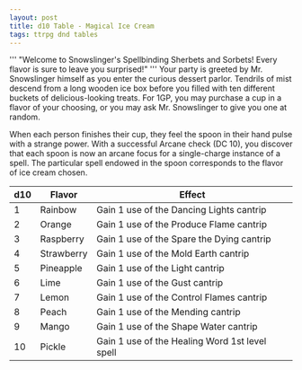 ```yaml
---
layout: post
title: d10 Table - Magical Ice Cream
tags: ttrpg dnd tables
---
```


'''
"Welcome to Snowslinger's Spellbinding Sherbets and Sorbets! Every flavor is sure to leave you surprised!"
'''
Your party is greeted by Mr. Snowslinger himself as you enter the curious dessert parlor. Tendrils of mist descend from a long wooden ice box before you filled with ten different buckets of delicious-looking treats. For 1GP, you may purchase a cup in a flavor of your choosing, or you may ask Mr. Snowslinger to give you one at random. 

When each person finishes their cup, they feel the spoon in their hand pulse with a strange power. With a successful Arcane check (DC 10), you discover that each spoon is now an arcane focus for a single-charge instance of a spell. The particular spell endowed in the spoon corresponds to the flavor of ice cream chosen.


| d10 | Flavor     | Effect                                         |
|-----|------------|------------------------------------------------|
| 1   | Rainbow    | Gain 1 use of the Dancing Lights cantrip       |
| 2   | Orange     | Gain 1 use of the Produce Flame cantrip        |
| 3   | Raspberry  | Gain 1 use of the Spare the Dying cantrip      |
| 4   | Strawberry | Gain 1 use of the Mold Earth cantrip           |
| 5   | Pineapple  | Gain 1 use of the Light cantrip                |
| 6   | Lime       | Gain 1 use of the Gust cantrip                 |
| 7   | Lemon      | Gain 1 use of the Control Flames cantrip       |
| 8   | Peach      | Gain 1 use of the Mending cantrip              |
| 9   | Mango      | Gain 1 use of the Shape Water cantrip          |
| 10  | Pickle     | Gain 1 use of the Healing Word 1st level spell |
